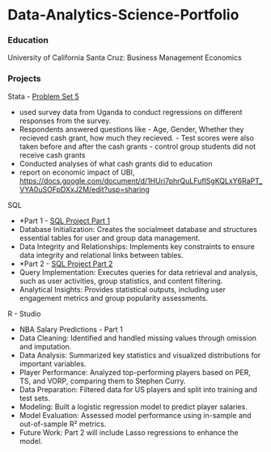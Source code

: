 # Data-Analytics-Science-Portfolio

### Education
University of California Santa Cruz: Business Management Economics


### Projects
Stata - [Problem Set 5](https://github.com/roh-avu/Data-Analytics-Portfolio/blob/main/problemset5.do)
- used survey data from Uganda to conduct regressions on different responses from the survey.
- Respondents answered questions like
      - Age, Gender, Whether they recieved cash grant, how much they recieved.
      - Test scores were also taken before and after the cash grants
      - control group students did not receive cash grants
- Conducted analyses of what cash grants did to education
- report on economic impact of UBI, https://docs.google.com/document/d/1HUri7phrQuLFuflSgKQLxY6RaPT_VYA0uSOFpDXxJ2M/edit?usp=sharing
  

SQL 
- *Part 1 - [SQL Project Part 1](https://github.com/roh-avu/Data-Analytics-Portfolio/blob/main/sql_projects/part1.sql)
- Database Initialization: Creates the socialmeet database and structures essential tables for user and group data management.
- Data Integrity and Relationships: Implements key constraints to ensure data integrity and relational links between tables.
- *Part 2 - [SQL Project Part 2](https://github.com/roh-avu/Data-Analytics-Portfolio/blob/main/sql_projects/rohanavuthu_project%20part2.sql)
- Query Implementation: Executes queries for data retrieval and analysis, such as user activities, group statistics, and content filtering.
- Analytical Insights: Provides statistical outputs, including user engagement metrics and group popularity assessments.

R - Studio 
- NBA Salary Predictions - Part 1
- Data Cleaning: Identified and handled missing values through omission and imputation.
- Data Analysis: Summarized key statistics and visualized distributions for important variables.
- Player Performance: Analyzed top-performing players based on PER, TS, and VORP, comparing them to Stephen Curry.
- Data Preparation: Filtered data for US players and split into training and test sets.
- Modeling: Built a logistic regression model to predict player salaries.
- Model Evaluation: Assessed model performance using in-sample and out-of-sample R² metrics.
- Future Work: Part 2 will include Lasso regressions to enhance the model.
 
